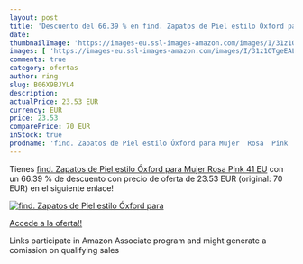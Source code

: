 ```yaml
---
layout: post
title: 'Descuento del 66.39 % en find. Zapatos de Piel estilo Óxford para'
date: 
thumbnailImage: 'https://images-eu.ssl-images-amazon.com/images/I/31z1OTgeEAL._SL200_.jpg'
images: [ 'https://images-eu.ssl-images-amazon.com/images/I/31z1OTgeEAL._SL200_.jpg' ]
comments: true
category: ofertas
author: ring
slug: B06X9BJYL4
description:
actualPrice: 23.53 EUR
currency: EUR
price: 23.53
comparePrice: 70 EUR
inStock: true
prodname: 'find. Zapatos de Piel estilo Óxford para Mujer  Rosa  Pink   41 EU'
---
```


Tienes [find. Zapatos de Piel estilo Óxford para Mujer  Rosa  Pink   41 EU](https://www.amazon.es/dp/B06X9BJYL4/?tag=tolees-21) con un 66.39 % de descuento con precio de oferta de 23.53 EUR (original: 70 EUR) en el siguiente enlace!

[![find. Zapatos de Piel estilo Óxford para](https://images-eu.ssl-images-amazon.com/images/I/31z1OTgeEAL._SL200_.jpg)](https://www.amazon.es/dp/B06X9BJYL4/?tag=tolees-21)

[Accede a la oferta!!](https://www.amazon.es/dp/B06X9BJYL4/?tag=tolees-21)

Links participate in Amazon Associate program and might generate a comission on qualifying sales


